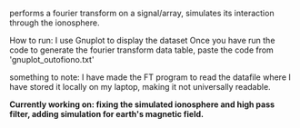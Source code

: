 performs a fourier transform on a signal/array, simulates its interaction through the ionosphere. 

How to run:
I use Gnuplot to display the dataset
Once you have run the code to generate the fourier transform data table, paste the code from 'gnuplot_outofiono.txt' 

something to note: I have made the FT program to read the datafile where I have stored it locally on my laptop,  making it not universally readable. 


**Currently working on: fixing the simulated ionosphere and high pass filter, adding simulation for earth's magnetic field.**
